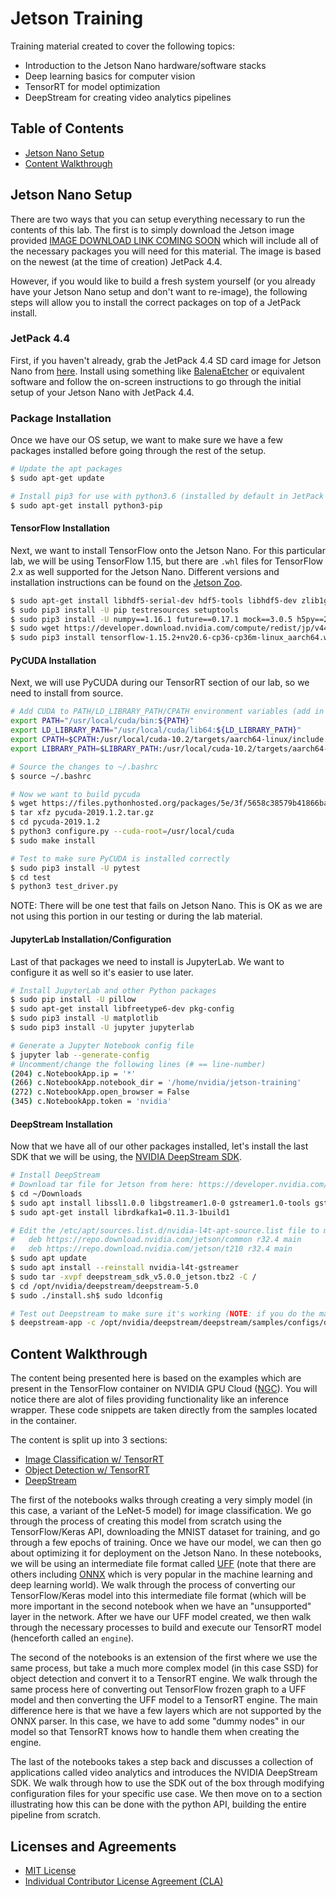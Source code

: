# Jetson Training

Training material created to cover the following topics:

* Introduction to the Jetson Nano hardware/software stacks
* Deep learning basics for computer vision
* TensorRT for model optimization
* DeepStream for creating video analytics pipelines

## Table of Contents

* [Jetson Nano Setup](#jetson-setup)
* [Content Walkthrough](#walkthrough)

## Jetson Nano Setup <a name="jetson-setup"></a>

There are two ways that you can setup everything necessary to run the contents of this lab.  The first is to simply download the Jetson image provided [IMAGE DOWNLOAD LINK COMING SOON]() which will include all of the necessary packages you will need for this material.  The image is based on the newest (at the time of creation) JetPack 4.4.

However, if you would like to build a fresh system yourself (or you already have your Jetson Nano setup and don't want to re-image), the following steps will allow you to install the correct packages on top of a JetPack install.

### JetPack 4.4

First, if you haven't already, grab the JetPack 4.4 SD card image for Jetson Nano from [here](https://developer.nvidia.com/embedded/jetpack).  Install using something like [BalenaEtcher](https://www.balena.io/etcher/) or equivalent software and follow the on-screen instructions to go through the initial setup of your Jetson Nano with JetPack 4.4.

### Package Installation

Once we have our OS setup, we want to make sure we have a few packages installed before going through the rest of the setup.

```bash
# Update the apt packages
$ sudo apt-get update

# Install pip3 for use with python3.6 (installed by default in JetPack 4.4)
$ sudo apt-get install python3-pip
```

#### TensorFlow Installation

Next, we want to install TensorFlow onto the Jetson Nano.  For this particular lab, we will be using TensorFlow 1.15, but there are `.whl` files for TensorFlow 2.x as well supported for the Jetson Nano.  Different versions and installation instructions can be found on the [Jetson Zoo](https://elinux.org/Jetson_Zoo).

```bash
$ sudo apt-get install libhdf5-serial-dev hdf5-tools libhdf5-dev zlib1g-dev zip libjpeg8-dev liblapack-dev libblas-dev gfortran
$ sudo pip3 install -U pip testresources setuptools
$ sudo pip3 install -U numpy==1.16.1 future==0.17.1 mock==3.0.5 h5py==2.9.0 keras_preprocessing==1.0.5 keras_applications==1.0.8 gast==0.2.2 futures protobuf pybind11
$ sudo wget https://developer.download.nvidia.com/compute/redist/jp/v44/tensorflow/tensorflow-1.15.2+nv20.6-cp36-cp36m-linux_aarch64.whl
$ sudo pip3 install tensorflow-1.15.2+nv20.6-cp36-cp36m-linux_aarch64.whl
```

#### PyCUDA Installation

Next, we will use PyCUDA during our TensorRT section of our lab, so we need to install from source.

```bash
# Add CUDA to PATH/LD_LIBRARY_PATH/CPATH environment variables (add in ~./bashrc)
export PATH="/usr/local/cuda/bin:${PATH}"
export LD_LIBRARY_PATH="/usr/local/cuda/lib64:${LD_LIBRARY_PATH}"
export CPATH=$CPATH:/usr/local/cuda-10.2/targets/aarch64-linux/include
export LIBRARY_PATH=$LIBRARY_PATH:/usr/local/cuda-10.2/targets/aarch64-linux/lib

# Source the changes to ~/.bashrc
$ source ~/.bashrc

# Now we want to build pycuda
$ wget https://files.pythonhosted.org/packages/5e/3f/5658c38579b41866ba21ee1b5020b8225cec86fe717e4b1c5c972de0a33c/pycuda-2019.1.2.tar.gz
$ tar xfz pycuda-2019.1.2.tar.gz
$ cd pycuda-2019.1.2
$ python3 configure.py --cuda-root=/usr/local/cuda
$ sudo make install

# Test to make sure PyCUDA is installed correctly
$ sudo pip3 install -U pytest
$ cd test
$ python3 test_driver.py
```

NOTE: There will be one test that fails on Jetson Nano.  This is OK as we are not using this portion in our testing or during the lab material.

#### JupyterLab Installation/Configuration

Last of that packages we need to install is JupyterLab.  We want to configure it as well so it's easier to use later.

```bash
# Install JupyterLab and other Python packages
$ sudo pip install -U pillow
$ sudo apt-get install libfreetype6-dev pkg-config
$ sudo pip3 install -U matplotlib
$ sudo pip3 install -U jupyter jupyterlab

# Generate a Jupyter Notebook config file
$ jupyter lab --generate-config
# Uncomment/change the following lines (# == line-number)
(204) c.NotebookApp.ip = '*'
(266) c.NotebookApp.notebook_dir = '/home/nvidia/jetson-training'
(272) c.NotebookApp.open_browser = False
(345) c.NotebookApp.token = 'nvidia'
```

#### DeepStream Installation

Now that we have all of our other packages installed, let's install the last SDK that we will be using, the [NVIDIA DeepStream SDK](https://developer.nvidia.com/deepstream-sdk).

```bash
# Install DeepStream
# Download tar file for Jetson from here: https://developer.nvidia.com/deepstream-getting-started
$ cd ~/Downloads
$ sudo apt install libssl1.0.0 libgstreamer1.0-0 gstreamer1.0-tools gstreamer1.0-plugins-good gstreamer1.0-plugins-bad gstreamer1.0-plugins-ugly gstreamer1.0-libav libgstrtspserver-1.0-0 libjansson4=2.11-1
$ sudo apt-get install librdkafka1=0.11.3-1build1

# Edit the /etc/apt/sources.list.d/nvidia-l4t-apt-source.list file to make sure the following are there:
#   deb https://repo.download.nvidia.com/jetson/common r32.4 main
#   deb https://repo.download.nvidia.com/jetson/t210 r32.4 main
$ sudo apt update
$ sudo apt install --reinstall nvidia-l4t-gstreamer
$ sudo tar -xvpf deepstream_sdk_v5.0.0_jetson.tbz2 -C /
$ cd /opt/nvidia/deepstream/deepstream-5.0
$ sudo ./install.sh$ sudo ldconfig

# Test out Deepstream to make sure it's working (NOTE: if you do the manual install you will not have source2.txt, just use the source4_...txt file to test)
$ deepstream-app -c /opt/nvidia/deepstream/deepstream/samples/configs/deepstream-app/source2.txt
```

## Content Walkthrough <a name="walkthrough"></a>

The content being presented here is based on the examples which are present in the TensorFlow container on NVIDIA GPU Cloud ([NGC](https://ngc.nvidia.com/catalog/containers/nvidia:tensorflow)).  You will notice there are alot of files providing functionality like an inference wrapper.  These code snippets are taken directly from the samples located in the container.

The content is split up into 3 sections:

* [Image Classification w/ TensorRT](1-ImageClassification-TRT.ipynb)
* [Object Detection w/ TensorRT](2-ObjectDetection-TRT.ipynb)
* [DeepStream](3-DeepStream.ipynb)

The first of the notebooks walks through creating a very simply model (in this case, a variant of the LeNet-5 model) for image classification.  We go through the process of creating this model from scratch using the TensorFlow/Keras API, downloading the MNIST dataset for training, and go through a few epochs of training.  Once we have our model, we can then go about optimizing it for deployment on the Jetson Nano.  In these notebooks, we will be using an intermediate file format called [UFF](https://en.wikipedia.org/wiki/Universal_File_Format) (note that there are others including [ONNX](https://onnx.ai/) which is very popular in the machine learning and deep learning world).  We walk through the process of converting our TensorFlow/Keras model into this intermediate file format (which will be more important in the second notebook when we have an "unsupported" layer in the network.  After we have our UFF model created, we then walk through the necessary processes to build and execute our TensorRT model (henceforth called an `engine`).

The second of the notebooks is an extension of the first where we use the same process, but take a much more complex model (in this case SSD) for object detection and convert it to a TensorRT engine.  We walk through the same process here of converting out TensorFlow frozen graph to a UFF model and then converting the UFF model to a TensorRT engine.  The main difference here is that we have a few layers which are not supported by the ONNX parser.  In this case, we have to add some "dummy nodes" in our model so that TensorRT knows how to handle them when creating the engine.

The last of the notebooks takes a step back and discusses a collection of applications called video analytics and introduces the NVIDIA DeepStream SDK.  We walk through how to use the SDK out of the box through modifying configuration files for your specific use case.  We then move on to a section illustrating how this can be done with the python API, building the entire pipeline from scratch.


## Licenses and Agreements
* [MIT License](LICENSE)
* [Individual Contributor License Agreement (CLA)](https://gist.github.com/alex3165/0d70734579a542ad34495d346b2df6a5)
